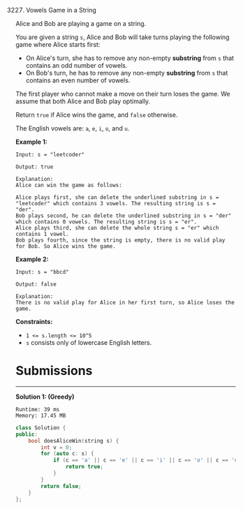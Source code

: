 3227. Vowels Game in a String

Alice and Bob are playing a game on a string.

You are given a string `s`, Alice and Bob will take turns playing the following game where Alice starts first:

* On Alice's turn, she has to remove any non-empty **substring** from `s` that contains an odd number of vowels.
* On Bob's turn, he has to remove any non-empty **substring**  from `s` that contains an even number of vowels.

The first player who cannot make a move on their turn loses the game. We assume that both Alice and Bob play optimally.

Return `true` if Alice wins the game, and `false` otherwise.

The English vowels are: `a`, `e`, `i`, `o`, and `u`.

 

**Example 1:**
```
Input: s = "leetcoder"

Output: true

Explanation:
Alice can win the game as follows:

Alice plays first, she can delete the underlined substring in s = "leetcoder" which contains 3 vowels. The resulting string is s = "der".
Bob plays second, he can delete the underlined substring in s = "der" which contains 0 vowels. The resulting string is s = "er".
Alice plays third, she can delete the whole string s = "er" which contains 1 vowel.
Bob plays fourth, since the string is empty, there is no valid play for Bob. So Alice wins the game.
```

**Example 2:**
```
Input: s = "bbcd"

Output: false

Explanation:
There is no valid play for Alice in her first turn, so Alice loses the game.
```
 

**Constraints:**

* `1 <= s.length <= 10^5`
* `s` consists only of lowercase English letters.

# Submissions
---
**Solution 1: (Greedy)**
```
Runtime: 39 ms
Memory: 17.45 MB
```
```c++
class Solution {
public:
    bool doesAliceWin(string s) {
        int v = 0;
        for (auto c: s) {
            if (c == 'a' || c == 'e' || c == 'i' || c == 'o' || c == 'u') {
                return true;
            }
        }
        return false;
    }
};
```
